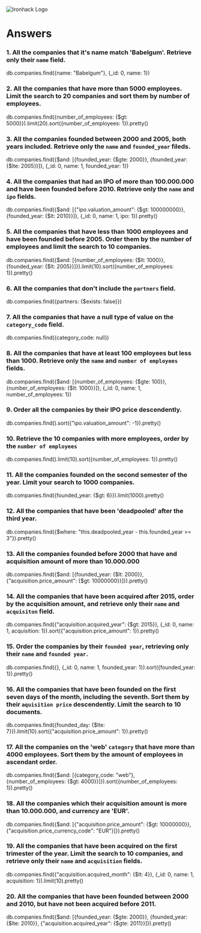 ![Ironhack Logo](https://i.imgur.com/1QgrNNw.png)

# Answers

### 1. All the companies that it's name match 'Babelgum'. Retrieve only their `name` field.

db.companies.find({name: "Babelgum"}, {_id: 0, name: 1})

### 2. All the companies that have more than 5000 employees. Limit the search to 20 companies and sort them by **number of employees**.

db.companies.find({number_of_employees: {$gt: 5000}}).limit(20).sort({number_of_employees: 1}).pretty()

### 3. All the companies founded between 2000 and 2005, both years included. Retrieve only the `name` and `founded_year` fileds.

db.companies.find({$and: [{founded_year: {$gte: 2000}}, {founded_year: {$lte: 2005}}]}, {_id: 0, name: 1, founded_year: 1})

### 4. All the companies that had an IPO of more than 100.000.000 and have been founded before 2010. Retrieve only the `name` and `ipo` fields.

db.companies.find({$and: [{"ipo.valuation_amount": {$gt: 100000000}}, {founded_year: {$lt: 2010}}]}, {_id: 0, name: 1, ipo: 1}).pretty()

### 5. All the companies that have less than 1000 employees and have been founded before 2005. Order them by the number of employees and limit the search to 10 companies.

db.companies.find({$and: [{number_of_employees: {$lt: 1000}}, {founded_year: {$lt: 2005}}]}).limit(10).sort({number_of_employees: 1}).pretty()

### 6. All the companies that don't include the `partners` field.

db.companies.find({partners: {$exists: false}})

### 7. All the companies that have a null type of value on the `category_code` field.

db.companies.find({category_code: null})

### 8. All the companies that have at least 100 employees but less than 1000. Retrieve only the `name` and `number of employees` fields.

db.companies.find({$and: [{number_of_employees: {$gte: 100}}, {number_of_employees: {$lt: 1000}}]}, {_id: 0, name: 1, number_of_employees: 1})

### 9. Order all the companies by their IPO price descendently.

db.companies.find().sort({"ipo.valuation_amount": -1}).pretty()

### 10. Retrieve the 10 companies with more employees, order by the `number of employees`

db.companies.find().limit(10).sort({number_of_employees: 1}).pretty()

### 11. All the companies founded on the second semester of the year. Limit your search to 1000 companies.

db.companies.find({founded_year: {$gt: 6}}).limit(1000).pretty()

### 12. All the companies that have been 'deadpooled' after the third year.

db.companies.find({$where: "this.deadpooled_year - this.founded_year >= 3"}).pretty()

### 13. All the companies founded before 2000 that have and acquisition amount of more than 10.000.000

db.companies.find({$and: [{founded_year: {$lt: 2000}}, {"acquisition.price_amount": {$gt: 10000000}}]}).pretty()

### 14. All the companies that have been acquired after 2015, order by the acquisition amount, and retrieve only their `name` and `acquisiton` field.

db.companies.find({"acquisition.acquired_year": {$gt: 2015}}, {_id: 0, name: 1, acquisition: 1}).sort({"acquisition.price_amount": 1}).pretty()

### 15. Order the companies by their `founded year`, retrieving only their `name` and `founded year`.

db.companies.find({}, {_id: 0, name: 1, founded_year: 1}).sort({founded_year: 1}).pretty()

### 16. All the companies that have been founded on the first seven days of the month, including the seventh. Sort them by their `aquisition price` descendently. Limit the search to 10 documents.

db.companies.find({founded_day: {$lte: 7}}).limit(10).sort({"acquisition.price_amount": 1}).pretty()

### 17. All the companies on the 'web' `category` that have more than 4000 employees. Sort them by the amount of employees in ascendant order.

db.companies.find({$and: [{category_code: "web"}, {number_of_employees: {$gt: 4000}}]}).sort({number_of_employees: 1}).pretty()

### 18. All the companies which their acquisition amount is more than 10.000.000, and currency are 'EUR'.

db.companies.find({$and: [{"acquisition.price_amount": {$gt: 10000000}}, {"acquisition.price_currency_code": "EUR"}]}).pretty()

### 19. All the companies that have been acquired on the first trimester of the year. Limit the search to 10 companies, and retrieve only their `name` and `acquisition` fields.

db.companies.find({"acquisition.acquired_month": {$lt: 4}}, {_id: 0, name: 1, acquisition: 1}).limit(10).pretty()

### 20. All the companies that have been founded between 2000 and 2010, but have not been acquired before 2011.

db.companies.find({$and: [{founded_year: {$gte: 2000}}, {founded_year: {$lte: 2010}}, {"acquisition.acquired_year": {$gte: 2011}}]}).pretty()